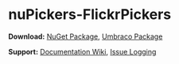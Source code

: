 nuPickers-FlickrPickers
=======================

__Download:__ [NuGet Package](https://www.nuget.org/packages/nuPickers-FlickrPickers), [Umbraco Package](http://our.umbraco.org/projects/backoffice-extensions/nupickers-flickr-pickers)

__Support:__ [Documentation Wiki](https://github.com/Hendy/nuPickers-FlickrPickers/wiki), [Issue Logging](https://github.com/Hendy/nuPickers-FlickrPickers/issues)





